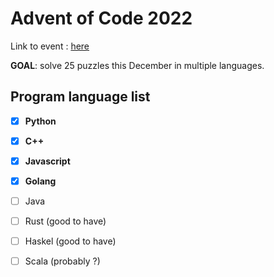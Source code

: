 # Advent of Code 2022 

Link to event : [here](https://adventofcode.com/)

**GOAL**: solve 25 puzzles this December in multiple languages.

## Program language list
- [X] **Python**
- [X] **C++**
- [X] **Javascript**
- [X] **Golang** 
- [ ] Java
- [ ] Rust (good to have)
- [ ] Haskel (good to have)
- [ ] Scala (probably ?)

